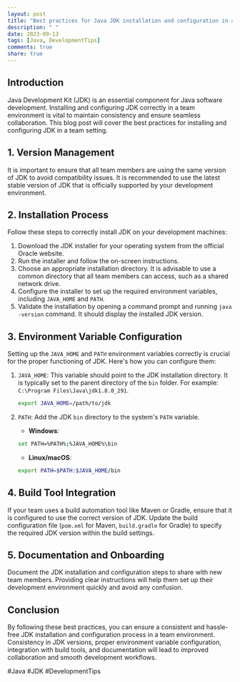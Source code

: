 ```yaml
---
layout: post
title: "Best practices for Java JDK installation and configuration in a team environment"
description: " "
date: 2023-09-13
tags: [Java, DevelopmentTips]
comments: true
share: true
---
```


## Introduction
Java Development Kit (JDK) is an essential component for Java software development. Installing and configuring JDK correctly in a team environment is vital to maintain consistency and ensure seamless collaboration. This blog post will cover the best practices for installing and configuring JDK in a team setting.

## 1. Version Management
It is important to ensure that all team members are using the same version of JDK to avoid compatibility issues. It is recommended to use the latest stable version of JDK that is officially supported by your development environment.

## 2. Installation Process
Follow these steps to correctly install JDK on your development machines:

1. Download the JDK installer for your operating system from the official Oracle website.
2. Run the installer and follow the on-screen instructions.
3. Choose an appropriate installation directory. It is advisable to use a common directory that all team members can access, such as a shared network drive.
4. Configure the installer to set up the required environment variables, including `JAVA_HOME` and `PATH`.
5. Validate the installation by opening a command prompt and running `java -version` command. It should display the installed JDK version.

## 3. Environment Variable Configuration
Setting up the `JAVA_HOME` and `PATH` environment variables correctly is crucial for the proper functioning of JDK. Here's how you can configure them:

1. `JAVA_HOME`: This variable should point to the JDK installation directory. It is typically set to the parent directory of the `bin` folder. For example: `C:\Program Files\Java\jdk1.8.0_291`.

    ```bash
    export JAVA_HOME=/path/to/jdk
    ```

2. `PATH`: Add the JDK `bin` directory to the system's `PATH` variable.

    - **Windows**:

    ```bash
    set PATH=%PATH%;%JAVA_HOME%\bin
    ```

    - **Linux/macOS**:

    ```bash
    export PATH=$PATH:$JAVA_HOME/bin
    ```

## 4. Build Tool Integration
If your team uses a build automation tool like Maven or Gradle, ensure that it is configured to use the correct version of JDK. Update the build configuration file (`pom.xml` for Maven, `build.gradle` for Gradle) to specify the required JDK version within the build settings.

## 5. Documentation and Onboarding
Document the JDK installation and configuration steps to share with new team members. Providing clear instructions will help them set up their development environment quickly and avoid any confusion.

## Conclusion
By following these best practices, you can ensure a consistent and hassle-free JDK installation and configuration process in a team environment. Consistency in JDK versions, proper environment variable configuration, integration with build tools, and documentation will lead to improved collaboration and smooth development workflows.

#Java #JDK #DevelopmentTips